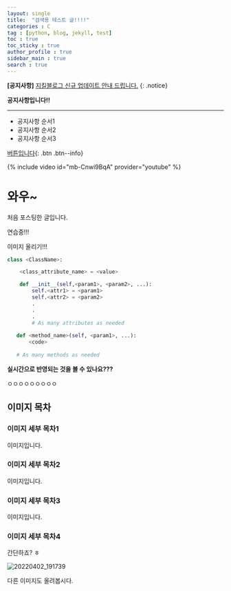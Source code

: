 ```yaml
---
layout: single
title:  "검색용 테스트 글!!!!"
categories : C
tag : [python, blog, jekyll, test]
toc : true
toc_sticky : true
author_profile : true
sidebar_main : true
search : true
---
```


**[공지사항]** [지킬블로그 신규 업데이트 안내 드립니다.](https://mmistakes.github.io/minimal-mistakes/docs/quick-start-guide/)
{: .notice}

<div class= "notice--info">
    <b>공지사항입니다!!</b>
    <hr>
    <ul>
        <li>공지사항 순서1</li>
        <li>공지사항 순서2</li>
        <li>공지사항 순서3</li>
    </ul>
</div>

[버튼입니다](http://jkc-mycode.github.io){: .btn .btn--info}


{% include video id="mb-Cnwi9BqA" provider="youtube" %}


# 와우~

처음 포스팅한 글입니다.

연습중!!!

이미지 올리기!!!

```python
class <ClassName>:

    <class_attribute_name> = <value>

    def __init__(self,<param1>, <param2>, ...):
        self.<attr1> = <param1>
        self.<attr2> = <param2>
        .
        .
        .
        # As many attributes as needed
    
   def <method_name>(self, <param1>, ...):
       <code>
       
   # As many methods as needed
```





**실시간으로 반영되는 것을 볼 수 있나요???**

ㅇㅇㅇㅇㅇㅇㅇㅇㅇ

## 이미지 목차

### 이미지 세부 목차1

이미지입니다.

### 이미지 세부 목차2

이미지입니다.

### 이미지 세부 목차3

이미지입니다.

### 이미지 세부 목차4

간단하죠? ㅎ

![20220402_191739](../../images/2022-04-02-first/20220402_191739.png)

다른 이미지도 올려봅시다.

